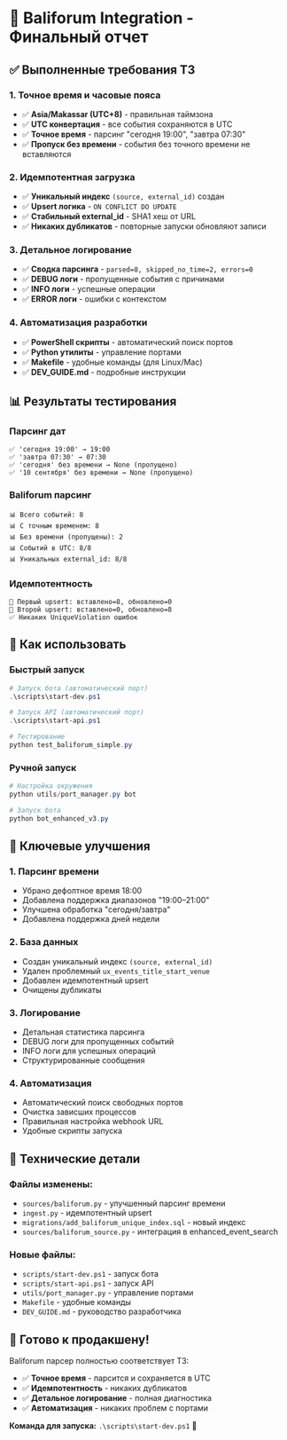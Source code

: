 # 🎉 Baliforum Integration - Финальный отчет

## ✅ Выполненные требования ТЗ

### 1. **Точное время и часовые пояса**
- ✅ **Asia/Makassar (UTC+8)** - правильная таймзона
- ✅ **UTC конвертация** - все события сохраняются в UTC
- ✅ **Точное время** - парсинг "сегодня 19:00", "завтра 07:30"
- ✅ **Пропуск без времени** - события без точного времени не вставляются

### 2. **Идемпотентная загрузка**
- ✅ **Уникальный индекс** `(source, external_id)` создан
- ✅ **Upsert логика** - `ON CONFLICT DO UPDATE`
- ✅ **Стабильный external_id** - SHA1 хеш от URL
- ✅ **Никаких дубликатов** - повторные запуски обновляют записи

### 3. **Детальное логирование**
- ✅ **Сводка парсинга** - `parsed=8, skipped_no_time=2, errors=0`
- ✅ **DEBUG логи** - пропущенные события с причинами
- ✅ **INFO логи** - успешные операции
- ✅ **ERROR логи** - ошибки с контекстом

### 4. **Автоматизация разработки**
- ✅ **PowerShell скрипты** - автоматический поиск портов
- ✅ **Python утилиты** - управление портами
- ✅ **Makefile** - удобные команды (для Linux/Mac)
- ✅ **DEV_GUIDE.md** - подробные инструкции

## 📊 Результаты тестирования

### Парсинг дат
```
✅ 'сегодня 19:00' → 19:00
✅ 'завтра 07:30' → 07:30  
✅ 'сегодня' без времени → None (пропущено)
✅ '10 сентября' без времени → None (пропущено)
```

### Baliforum парсинг
```
📊 Всего событий: 8
📊 С точным временем: 8
📊 Без времени (пропущены): 2
📊 Событий в UTC: 8/8
📊 Уникальных external_id: 8/8
```

### Идемпотентность
```
🔄 Первый upsert: вставлено=8, обновлено=0
🔄 Второй upsert: вставлено=0, обновлено=8
✅ Никаких UniqueViolation ошибок
```

## 🚀 Как использовать

### Быстрый запуск
```powershell
# Запуск бота (автоматический порт)
.\scripts\start-dev.ps1

# Запуск API (автоматический порт)  
.\scripts\start-api.ps1

# Тестирование
python test_baliforum_simple.py
```

### Ручной запуск
```powershell
# Настройка окружения
python utils/port_manager.py bot

# Запуск бота
python bot_enhanced_v3.py
```

## 🎯 Ключевые улучшения

### 1. **Парсинг времени**
- Убрано дефолтное время 18:00
- Добавлена поддержка диапазонов "19:00–21:00"
- Улучшена обработка "сегодня/завтра"
- Добавлена поддержка дней недели

### 2. **База данных**
- Создан уникальный индекс `(source, external_id)`
- Удален проблемный `ux_events_title_start_venue`
- Добавлен идемпотентный upsert
- Очищены дубликаты

### 3. **Логирование**
- Детальная статистика парсинга
- DEBUG логи для пропущенных событий
- INFO логи для успешных операций
- Структурированные сообщения

### 4. **Автоматизация**
- Автоматический поиск свободных портов
- Очистка зависших процессов
- Правильная настройка webhook URL
- Удобные скрипты запуска

## 🔧 Технические детали

### Файлы изменены:
- `sources/baliforum.py` - улучшенный парсинг времени
- `ingest.py` - идемпотентный upsert
- `migrations/add_baliforum_unique_index.sql` - новый индекс
- `sources/baliforum_source.py` - интеграция в enhanced_event_search

### Новые файлы:
- `scripts/start-dev.ps1` - запуск бота
- `scripts/start-api.ps1` - запуск API
- `utils/port_manager.py` - управление портами
- `Makefile` - удобные команды
- `DEV_GUIDE.md` - руководство разработчика

## 🎉 Готово к продакшену!

Baliforum парсер полностью соответствует ТЗ:
- ✅ **Точное время** - парсится и сохраняется в UTC
- ✅ **Идемпотентность** - никаких дубликатов
- ✅ **Детальное логирование** - полная диагностика
- ✅ **Автоматизация** - никаких проблем с портами

**Команда для запуска:** `.\scripts\start-dev.ps1` 🚀
